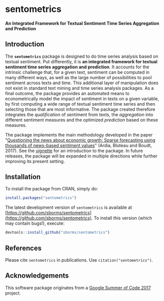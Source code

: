 
# sentometrics
#### An Integrated Framework for Textual Sentiment Time Series Aggregation and Prediction

## Introduction

The **`sentometrics`** package is designed to do time series analysis based on textual sentiment. Put differently, it is **an integrated framework for textual sentiment time series aggregation and prediction**. It accounts for the intrinsic challenge that, for a given text, sentiment can be computed in many different ways, as well as the large number of possibilities to pool sentiment across texts and time. This additional layer of manipulation does not exist in standard text mining and time series analysis packages. As a final outcome, the package provides an automated means to econometrically model the impact of sentiment in texts on a given variable, by first computing a wide range of textual sentiment time series and then selecting those that are most informative. The package created therefore integrates the _qualification_ of sentiment from texts, the _aggregation_ into different sentiment measures and the optimized _prediction_ based on these measures.

The package implements the main methodology developed in the paper "[Questioning the news about economic growth: Sparse forecasting using thousands of news-based sentiment values](https://papers.ssrn.com/sol3/papers.cfm?abstract_id=2976084)" (Ardia, Bluteau and Boudt, 2017). See the [vignette](https://ssrn.com/abstract=3067734) for an introduction to the package. In future releases, the package will be expanded in multiple directions while further improving its present setting.

## Installation

To install the package from CRAN, simply do:

```R
install.packages("sentometrics")
```

The latest development version of `sentometrics` is available at [https://github.com/sborms/sentometrics](https://github.com/sborms/sentometrics). To install this version (which may contain bugs!), execute:

```R
devtools::install_github("sborms/sentometrics")
```

## References

Please cite `sentometrics` in publications. Use `citation("sentometrics")`.

## Acknowledgements

This software package originates from a
[Google Summer of Code 2017](https://github.com/rstats-gsoc/gsoc2017/wiki/Sentometrics:-An-integrated-framework-for-text-based-multivariate-time-series-modeling-and-forecasting) project.

